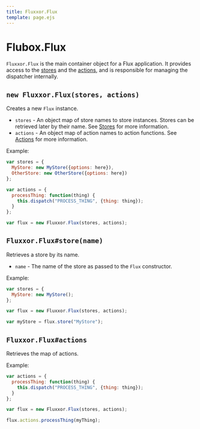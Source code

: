 ```yaml
---
title: Fluxxor.Flux
template: page.ejs
---
```


Flubox.Flux
===========

`Fluxxor.Flux` is the main container object for a Flux application. It provides access to the [stores](/documentation/stores.html) and the [actions](/documentation/actions.html), and is responsible for managing the dispatcher internally.

## `new Fluxxor.Flux(stores, actions)`

Creates a new `Flux` instance.

* `stores` - An object map of store names to store instances. Stores can be retrieved later by their name. See [Stores](/documentation/stores.html) for more information.
* `actions` - An object map of action names to action functions. See [Actions](/documentation/actions.html) for more information.

Example:

```javascript
var stores = {
  MyStore: new MyStore({options: here}),
  OtherStore: new OtherStore({options: here})
};

var actions = {
  processThing: function(thing) {
    this.dispatch("PROCESS_THING", {thing: thing});
  }
};

var flux = new Fluxxor.Flux(stores, actions);
```

## `Fluxxor.Flux#store(name)`

Retrieves a store by its name.

* `name` - The name of the store as passed to the `Flux` constructor.

Example:

```javascript
var stores = {
  MyStore: new MyStore();
};

var flux = new Fluxxor.Flux(stores, actions);

var myStore = flux.store("MyStore");
```

## `Fluxxor.Flux#actions`

Retrieves the map of actions.

Example:

```javascript
var actions = {
  processThing: function(thing) {
    this.dispatch("PROCESS_THING", {thing: thing});
  }
};

var flux = new Fluxxor.Flux(stores, actions);

flux.actions.processThing(myThing);
```
